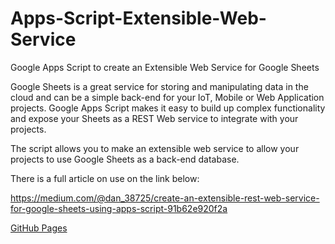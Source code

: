 # Apps-Script-Extensible-Web-Service
Google Apps Script to create an Extensible Web Service for Google Sheets

Google Sheets is a great service for storing and manipulating data in the cloud and can be a simple back-end for your IoT, Mobile or Web Application projects. Google Apps Script makes it easy to build up complex functionality and expose your Sheets as a REST Web service to integrate with your projects.

The script allows you to make an extensible web service to allow your projects to use Google Sheets as a back-end database.

There is a full article on use on the link below:

https://medium.com/@dan_38725/create-an-extensible-rest-web-service-for-google-sheets-using-apps-script-91b62e920f2a

[GitHub Pages](https://pages.github.com/)
